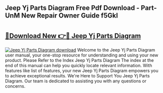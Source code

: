 ## Jeep Yj Parts Diagram Free Pdf Download - Part-UnM New Repair Owner Guide f5Gkl

# <h2><a href="http://dfkv8w.blite.top/?on=Jeep+Yj+Parts+Diagram">🔗Download New 👉🔴 Jeep Yj Parts Diagram</a></h2>

[![Jeep Yj Parts Diagram download](https://i.imgur.com/lujVjoI.png)](http://dfkv8w.blite.top/?on=Jeep+Yj+Parts+Diagram)
Welcome to the Jeep Yj Parts Diagram user manual, your one-stop resource for understanding and using your new product. Please Refer to the Index Jeep Yj Parts Diagram The index at the end of this manual can help you quickly locate relevant information. With features like list of features, your new Jeep Yj Parts Diagram empowers you to achieve exceptional results. We're Here to Support You Jeep Yj Parts Diagram. Our team is dedicated to assisting you with any questions or concerns.

